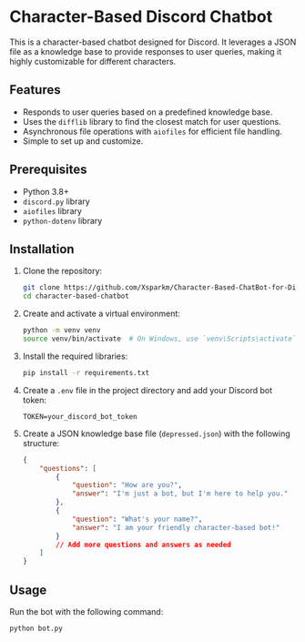 # Character-Based Discord Chatbot

This is a character-based chatbot designed for Discord. It leverages a JSON file as a knowledge base to provide responses to user queries, making it highly customizable for different characters.

## Features

- Responds to user queries based on a predefined knowledge base.
- Uses the `difflib` library to find the closest match for user questions.
- Asynchronous file operations with `aiofiles` for efficient file handling.
- Simple to set up and customize.

## Prerequisites

- Python 3.8+
- `discord.py` library
- `aiofiles` library
- `python-dotenv` library

## Installation

1. Clone the repository:
    ```bash
    git clone https://github.com/Xsparkm/Character-Based-ChatBot-for-Discord.git
    cd character-based-chatbot
    ```

2. Create and activate a virtual environment:
    ```bash
    python -m venv venv
    source venv/bin/activate  # On Windows, use `venv\Scripts\activate`
    ```

3. Install the required libraries:
    ```bash
    pip install -r requirements.txt
    ```

4. Create a `.env` file in the project directory and add your Discord bot token:
    ```env
    TOKEN=your_discord_bot_token
    ```

5. Create a JSON knowledge base file (`depressed.json`) with the following structure:
    ```json
    {
        "questions": [
            {
                "question": "How are you?",
                "answer": "I'm just a bot, but I'm here to help you."
            },
            {
                "question": "What's your name?",
                "answer": "I am your friendly character-based bot!"
            }
            // Add more questions and answers as needed
        ]
    }
    ```

## Usage

Run the bot with the following command:
```bash
python bot.py
